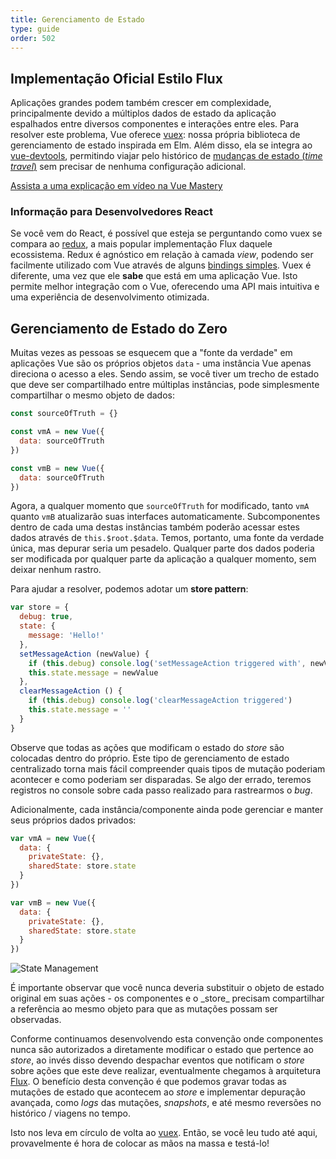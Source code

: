```yaml
---
title: Gerenciamento de Estado
type: guide
order: 502
---
```


## Implementação Oficial Estilo Flux

Aplicações grandes podem também crescer em complexidade, principalmente devido a múltiplos dados de estado da aplicação espalhados entre diversos componentes e interações entre eles. Para resolver este problema, Vue oferece [vuex](https://github.com/vuejs/vuex): nossa própria biblioteca de gerenciamento de estado inspirada em Elm. Além disso, ela se integra ao [vue-devtools](https://github.com/vuejs/vue-devtools), permitindo viajar pelo histórico de [mudanças de estado (*time travel*)]((https://raw.githubusercontent.com/vuejs/vue-devtools/master/media/demo.gif)) sem precisar de nenhuma configuração adicional.

<div class="vue-mastery"><a href="https://www.vuemastery.com/courses/mastering-vuex/intro-to-vuex/" target="_blank" rel="sponsored noopener" title="Tutorial do Vuex">Assista a uma explicação em vídeo na Vue Mastery</a></div>

### Informação para Desenvolvedores React

Se você vem do React, é possível que esteja se perguntando como vuex se compara ao [redux](https://github.com/reactjs/redux), a mais popular implementação Flux daquele ecossistema. Redux é agnóstico em relação à camada _view_, podendo ser facilmente utilizado com Vue através de alguns [bindings simples](https://yarnpkg.com/en/packages?q=redux%20vue&p=1). Vuex é diferente, uma vez que ele **sabe** que está em uma aplicação Vue. Isto permite melhor integração com o Vue, oferecendo uma API mais intuitiva e uma experiência de desenvolvimento otimizada.

## Gerenciamento de Estado do Zero

Muitas vezes as pessoas se esquecem que a "fonte da verdade" em aplicações Vue são os próprios objetos `data` - uma instância Vue apenas direciona o acesso a eles. Sendo assim, se você tiver um trecho de estado que deve ser compartilhado entre múltiplas instâncias, pode simplesmente compartilhar o mesmo objeto de dados:

``` js
const sourceOfTruth = {}

const vmA = new Vue({
  data: sourceOfTruth
})

const vmB = new Vue({
  data: sourceOfTruth
})
```

Agora, a qualquer momento que `sourceOfTruth` for modificado, tanto `vmA` quanto `vmB` atualizarão suas interfaces automaticamente. Subcomponentes dentro de cada uma destas instâncias também poderão acessar estes dados através de `this.$root.$data`. Temos, portanto, uma fonte da verdade única, mas depurar seria um pesadelo. Qualquer parte dos dados poderia ser modificada por qualquer parte da aplicação a qualquer momento, sem deixar nenhum rastro.

Para ajudar a resolver, podemos adotar um **store pattern**:

``` js
var store = {
  debug: true,
  state: {
    message: 'Hello!'
  },
  setMessageAction (newValue) {
    if (this.debug) console.log('setMessageAction triggered with', newValue)
    this.state.message = newValue
  },
  clearMessageAction () {
    if (this.debug) console.log('clearMessageAction triggered')
    this.state.message = ''
  }
}
```

Observe que todas as ações que modificam o estado do _store_ são colocadas dentro do próprio. Este tipo de gerenciamento de estado centralizado torna mais fácil compreender quais tipos de mutação poderiam acontecer e como poderiam ser disparadas. Se algo der errado, teremos registros no console sobre cada passo realizado para rastrearmos o *bug*.

Adicionalmente, cada instância/componente ainda pode gerenciar e manter seus próprios dados privados:

``` js
var vmA = new Vue({
  data: {
    privateState: {},
    sharedState: store.state
  }
})

var vmB = new Vue({
  data: {
    privateState: {},
    sharedState: store.state
  }
})
```

![State Management](/images/state.png)

<p class="tip">É importante observar que você nunca deveria substituir o objeto de estado original em suas ações - os componentes e o _store_ precisam compartilhar a referência ao mesmo objeto para que as mutações possam ser observadas.</p>

Conforme continuamos desenvolvendo esta convenção onde componentes nunca são autorizados a diretamente modificar o estado que pertence ao _store_, ao invés disso devendo despachar eventos que notificam o _store_ sobre ações que este deve realizar, eventualmente chegamos à arquitetura [Flux](https://facebook.github.io/flux/). O benefício desta convenção é que podemos gravar todas as mutações de estado que acontecem ao _store_ e implementar depuração avançada, como *logs* das mutações, *snapshots*, e até mesmo reversões no histórico / viagens no tempo.

Isto nos leva em círculo de volta ao [vuex](https://github.com/vuejs/vuex). Então, se você leu tudo até aqui, provavelmente é hora de colocar as mãos na massa e testá-lo!
